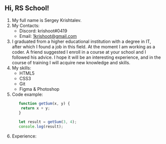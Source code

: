 ## Hi, RS School!
1. My full name is Sergey Krishtalev.
2. My Contacts:
   * Discord: krishoot#0419
   * Email: 1krishoot@gmail.com
3. I graduated from a higher educational institution with a degree in IT, after which I found a job in this field. At the moment I am working as a coder. A friend suggested I enroll in a course at your school and I followed his advice. I hope it will be an interesting experience, and in the course of training I will acquire new knowledge and skills.
4. My skills:
   * HTML5
   * CSS3
   * Git
   * Figma & Photoshop
5. Code example: 
   ```javascript
      function getSum(x, y) {
       return x + y;
      }
      
      let result = getSum(3, 4);
      console.log(result);
      ```
6. Experience:
   